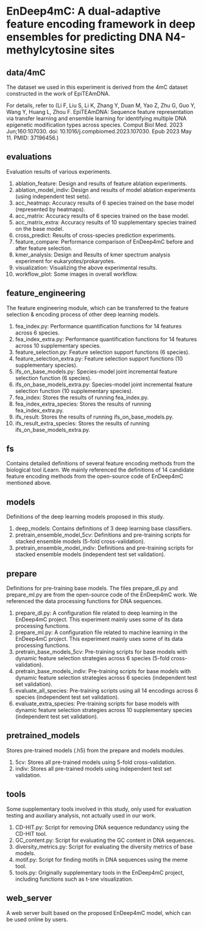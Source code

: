 # EnDeep4mC: A dual-adaptive feature encoding framework in deep ensembles for predicting DNA N4-methylcytosine sites

## data/4mC
The dataset we used in this experiment is derived from the 4mC dataset constructed in the work of EpiTEAmDNA.

For details, refer to (Li F, Liu S, Li K, Zhang Y, Duan M, Yao Z, Zhu G, Guo Y, Wang Y, Huang L, Zhou F. EpiTEAmDNA: Sequence feature representation via transfer learning and ensemble learning for identifying multiple DNA epigenetic modification types across species. Comput Biol Med. 2023 Jun;160:107030. doi: 10.1016/j.compbiomed.2023.107030. Epub 2023 May 11. PMID: 37196456.)

## evaluations
Evaluation results of various experiments.
1) ablation_feature: Design and results of feature ablation experiments.
2) ablation_model_indiv: Design and results of model ablation experiments (using independent test sets).
3) acc_heatmap: Accuracy results of 6 species trained on the base model (represented by heatmaps).
4) acc_matrix: Accuracy results of 6 species trained on the base model.
5) acc_matrix_extra: Accuracy results of 10 supplementary species trained on the base model.
6) cross_predict: Results of cross-species prediction experiments.
7) feature_compare: Performance comparison of EnDeep4mC before and after feature selection.
8) kmer_analysis: Design and Results of kmer spectrum analysis experiment for eukaryotes/prokaryotes.
8) visualization: Visualizing the above experimental results.
9) workflow_plot: Some images in overall workflow.

## feature_engineering
The feature engineering module, which can be transferred to the feature selection & encoding process of other deep learning models.
1) fea_index.py: Performance quantification functions for 14 features across 6 species.
2) fea_index_extra.py: Performance quantification functions for 14 features across 10 supplementary species.
3) feature_selection.py: Feature selection support functions (6 species).
4) feature_selection_extra.py: Feature selection support functions (10 supplementary species).
5) ifs_on_base_models.py: Species-model joint incremental feature selection function (6 species).
6) ifs_on_base_models_extra.py: Species-model joint incremental feature selection function (10 supplementary species).
7) fea_index: Stores the results of running fea_index.py.
8) fea_index_extra_species: Stores the results of running fea_index_extra.py.
9) ifs_result: Stores the results of running ifs_on_base_models.py.
10) ifs_result_extra_species: Stores the results of running ifs_on_base_models_extra.py.

## fs
Contains detailed definitions of several feature encoding methods from the biological tool iLearn. We mainly referenced the definitions of 14 candidate feature encoding methods from the open-source code of EnDeep4mC mentioned above.

## models
Definitions of the deep learning models proposed in this study.
1) deep_models: Contains definitions of 3 deep learning base classifiers.
2) pretrain_ensemble_model_5cv: Definitions and pre-training scripts for stacked ensemble models (5-fold cross-validation).
3) pretrain_ensemble_model_indiv: Definitions and pre-training scripts for stacked ensemble models (independent test set validation).

## prepare
Definitions for pre-training base models. The files prepare_dl.py and prepare_ml.py are from the open-source code of the EnDeep4mC work. We referenced the data processing functions for DNA sequences.
1) prepare_dl.py: A configuration file related to deep learning in the EnDeep4mC project. This experiment mainly uses some of its data processing functions.
2) prepare_ml.py: A configuration file related to machine learning in the EnDeep4mC project. This experiment mainly uses some of its data processing functions.
3) pretrain_base_models_5cv: Pre-training scripts for base models with dynamic feature selection strategies across 6 species (5-fold cross-validation).
4) pretrain_base_models_indiv: Pre-training scripts for base models with dynamic feature selection strategies across 6 species (independent test set validation).
5) evaluate_all_species: Pre-training scripts using all 14 encodings across 6 species (independent test set validation).
6) evaluate_extra_species: Pre-training scripts for base models with dynamic feature selection strategies across 10 supplementary species (independent test set validation).

## pretrained_models
Stores pre-trained models (.h5) from the prepare and models modules.
1) 5cv: Stores all pre-trained models using 5-fold cross-validation.
2) indiv: Stores all pre-trained models using independent test set validation.

## tools
Some supplementary tools involved in this study, only used for evaluation testing and auxiliary analysis, not actually used in our work.
1) CD-HIT.py: Script for removing DNA sequence redundancy using the CD-HIT tool.
2) GC_content.py: Script for evaluating the GC content in DNA sequences.
3) diversity_metrics.py: Script for evaluating the diversity metrics of base models.
4) motif.py: Script for finding motifs in DNA sequences using the meme tool.
5) tools.py: Originally supplementary tools in the EnDeep4mC project, including functions such as t-sne visualization.

## web_server
A web server built based on the proposed EnDeep4mC model, which can be used online by users.
